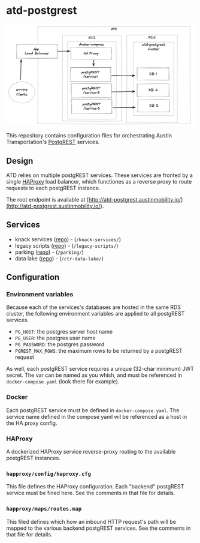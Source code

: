 # atd-postgrest

![Service diagram](images/diagram.png)

This repository contains configuration files for orchestrating Austin Transportation's [PostgREST](https://postgrest.org/) services.

## Design

ATD relies on multiple postgREST services. These services are fronted by a single [HAProxy](http://www.haproxy.org/) load balancer, which functiones as a reverse proxy to route requests to each postgREST instance.

The root endpoint is available at [http://atd-postgrest.austinmobility.io/](http://atd-postgrest.austinmobility.io/).

## Services

- knack services ([repo](https://github.com/cityofaustin/atd-knack-services)) - (`/knack-services/`)
- legacy scripts ([repo](https://github.com/cityofaustin/atd-data-deploy)) - (`/legacy-scripts/`)
- parking ([repo](https://github.com/cityofaustin/atd-parking-data)) - (`/parking/`)
- data lake ([repo](https://github.com/cityofaustin/atd-data-lake)) - (`/ctr-data-lake/`)

## Configuration

### Environment variables

Because each of the services's databases are hosted in the same RDS cluster, the following environment variables are applied to all postgREST services.

- `PG_HOST`: the postgres server host name
- `PG_USER`: the postgres user name
- `PG_PASSWORD`: the postgres password
- `PGREST_MAX_ROWS`: the maximum rows to be returned by a postgREST request

As well, each postgREST service requires a unique (32-char minimum) JWT secret. The var can be named as you whish, and must be referenced in `docker-compose.yaml` (look there for example).

### Docker

Each postgREST service must be defined in `docker-compose.yaml`. The service name defined in the compose yaml wil be referenced as a host in the HA proxy config.

### HAProxy

A dockerized HAProxy service reverse-proxy routing to the available postgREST instances.

### `happroxy/config/haproxy.cfg`

This file defines the HAProxy configuration. Each "backend" postgREST service must be fined here. See the comments in that file for details.

### `happroxy/maps/routes.map`

This filed defines which how an inbound HTTP request's path will be mapped to the various backend postgREST services. See the comments in that file for details.
